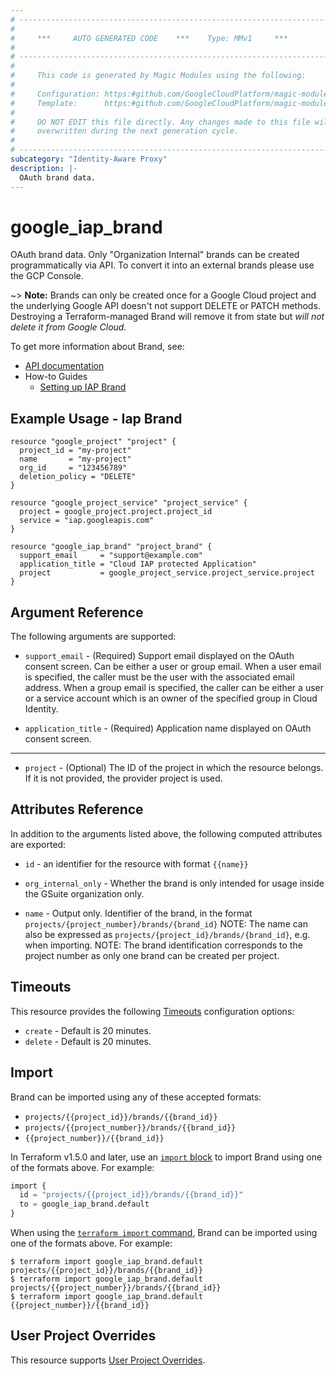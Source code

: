 ```yaml
---
# ----------------------------------------------------------------------------
#
#     ***     AUTO GENERATED CODE    ***    Type: MMv1     ***
#
# ----------------------------------------------------------------------------
#
#     This code is generated by Magic Modules using the following:
#
#     Configuration: https:#github.com/GoogleCloudPlatform/magic-modules/tree/main/mmv1/products/iap/Brand.yaml
#     Template:      https:#github.com/GoogleCloudPlatform/magic-modules/tree/main/mmv1/templates/terraform/resource.html.markdown.tmpl
#
#     DO NOT EDIT this file directly. Any changes made to this file will be
#     overwritten during the next generation cycle.
#
# ----------------------------------------------------------------------------
subcategory: "Identity-Aware Proxy"
description: |-
  OAuth brand data.
---
```


# google_iap_brand

OAuth brand data. Only "Organization Internal" brands can be created
programmatically via API. To convert it into an external brands
please use the GCP Console.


~> **Note:** Brands can only be created once for a Google Cloud
project and the underlying Google API doesn't not support DELETE or PATCH methods.
Destroying a Terraform-managed Brand will remove it from state
but *will not delete it from Google Cloud.*


To get more information about Brand, see:

* [API documentation](https://cloud.google.com/iap/docs/reference/rest/v1/projects.brands)
* How-to Guides
    * [Setting up IAP Brand](https://cloud.google.com/iap/docs/tutorial-gce#set_up_iap)

## Example Usage - Iap Brand


```hcl
resource "google_project" "project" {
  project_id = "my-project"
  name       = "my-project"
  org_id     = "123456789"
  deletion_policy = "DELETE"
}

resource "google_project_service" "project_service" {
  project = google_project.project.project_id
  service = "iap.googleapis.com"
}

resource "google_iap_brand" "project_brand" {
  support_email     = "support@example.com"
  application_title = "Cloud IAP protected Application"
  project           = google_project_service.project_service.project
}
```

## Argument Reference

The following arguments are supported:


* `support_email` -
  (Required)
  Support email displayed on the OAuth consent screen. Can be either a
  user or group email. When a user email is specified, the caller must
  be the user with the associated email address. When a group email is
  specified, the caller can be either a user or a service account which
  is an owner of the specified group in Cloud Identity.

* `application_title` -
  (Required)
  Application name displayed on OAuth consent screen.


- - -


* `project` - (Optional) The ID of the project in which the resource belongs.
    If it is not provided, the provider project is used.


## Attributes Reference

In addition to the arguments listed above, the following computed attributes are exported:

* `id` - an identifier for the resource with format `{{name}}`

* `org_internal_only` -
  Whether the brand is only intended for usage inside the GSuite organization only.

* `name` -
  Output only. Identifier of the brand, in the format `projects/{project_number}/brands/{brand_id}`
  NOTE: The name can also be expressed as `projects/{project_id}/brands/{brand_id}`, e.g. when importing.
  NOTE: The brand identification corresponds to the project number as only one
  brand can be created per project.


## Timeouts

This resource provides the following
[Timeouts](https://developer.hashicorp.com/terraform/plugin/sdkv2/resources/retries-and-customizable-timeouts) configuration options:

- `create` - Default is 20 minutes.
- `delete` - Default is 20 minutes.

## Import


Brand can be imported using any of these accepted formats:

* `projects/{{project_id}}/brands/{{brand_id}}`
* `projects/{{project_number}}/brands/{{brand_id}}`
* `{{project_number}}/{{brand_id}}`


In Terraform v1.5.0 and later, use an [`import` block](https://developer.hashicorp.com/terraform/language/import) to import Brand using one of the formats above. For example:

```tf
import {
  id = "projects/{{project_id}}/brands/{{brand_id}}"
  to = google_iap_brand.default
}
```

When using the [`terraform import` command](https://developer.hashicorp.com/terraform/cli/commands/import), Brand can be imported using one of the formats above. For example:

```
$ terraform import google_iap_brand.default projects/{{project_id}}/brands/{{brand_id}}
$ terraform import google_iap_brand.default projects/{{project_number}}/brands/{{brand_id}}
$ terraform import google_iap_brand.default {{project_number}}/{{brand_id}}
```

## User Project Overrides

This resource supports [User Project Overrides](https://registry.terraform.io/providers/hashicorp/google/latest/docs/guides/provider_reference#user_project_override).

